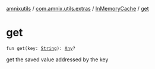 [amnixutils](../../index.md) / [com.amnix.utils.extras](../index.md) / [InMemoryCache](index.md) / [get](./get.md)

# get

`fun get(key: `[`String`](https://kotlinlang.org/api/latest/jvm/stdlib/kotlin/-string/index.html)`): `[`Any`](https://kotlinlang.org/api/latest/jvm/stdlib/kotlin/-any/index.html)`?`

get the saved value addressed by the key

